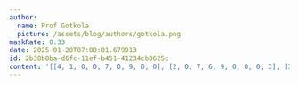 ```yaml
---
author:
  name: Prof Gotkola
  picture: /assets/blog/authors/gotkola.png
maskRate: 0.33
date: 2025-01-20T07:00:01.679913
id: 2b38b8ba-d6fc-11ef-b451-41234cb8625c
content: '[[4, 1, 0, 0, 7, 0, 9, 0, 0], [2, 0, 7, 6, 9, 0, 0, 0, 3], [3, 9, 0, 4, 2, 1, 7, 0, 5], [7, 2, 1, 3, 0, 4, 0, 9, 0], [9, 0, 5, 7, 1, 6, 0, 2, 0], [0, 6, 3, 9, 5, 2, 0, 4, 0], [0, 7, 4, 0, 6, 9, 0, 3, 1], [6, 0, 2, 0, 4, 5, 8, 0, 9], [1, 8, 9, 2, 3, 7, 6, 5, 4]]'
---
```


